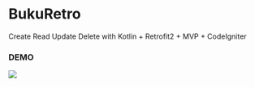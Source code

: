 # BukuRetro
Create Read Update Delete with Kotlin + Retrofit2 + MVP + CodeIgniter

<h3>DEMO</h3>
<img src='https://s22.postimg.cc/gfn8cc8k1/ezgif.com-video-to-gif.gif' />
